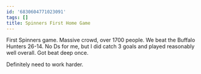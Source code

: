 ```yaml
---
id: '6830604771023091'
tags: []
title: Spinners First Home Game
---
```


First Spinners game. Massive crowd, over 1700 people. We beat the Buffalo Hunters 26-14. No Ds for me, but I did catch 3 goals and played reasonably well overall. Got beat deep once.

Definitely need to work harder.
